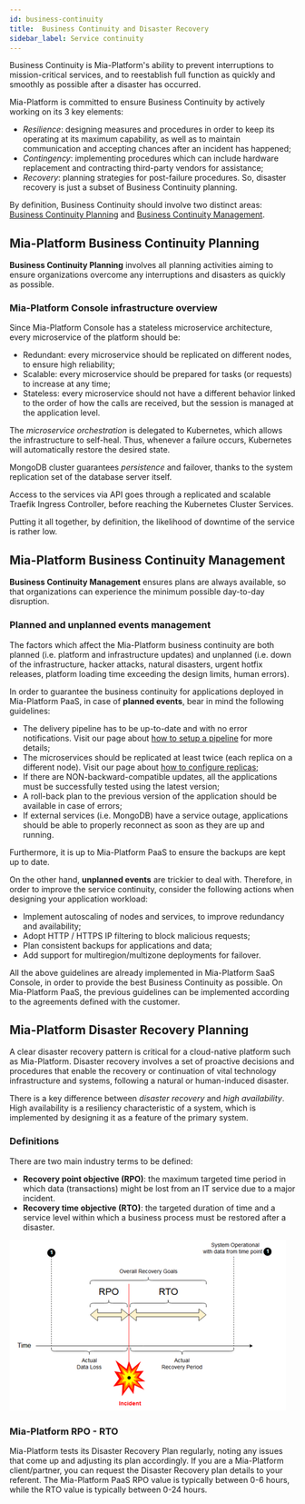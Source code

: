 ```yaml
---
id: business-continuity
title:  Business Continuity and Disaster Recovery
sidebar_label: Service continuity
---
```


Business Continuity is Mia-Platform's ability to prevent interruptions to mission-critical services, and to reestablish full function as quickly and smoothly as possible after a disaster has occurred.

Mia-Platform is committed to ensure Business Continuity by actively working on its 3 key elements:

- *Resilience*: designing measures and procedures in order to keep its operating at its maximum capability, as well as to maintain communication and accepting chances after an incident has happened;
- *Contingency*: implementing procedures which can include hardware replacement and contracting third-party vendors for assistance;
- *Recovery*: planning strategies for post-failure procedures. So, disaster recovery is just a subset of Business Continuity planning.

By definition, Business Continuity should involve two distinct areas: [Business Continuity Planning](#mia-platform-business-continuity-planning) and [Business Continuity Management](#mia-platform-business-continuity-management).

## Mia-Platform Business Continuity Planning  

**Business Continuity Planning** involves all planning activities aiming to ensure organizations overcome any interruptions and disasters as quickly as possible.

### Mia-Platform Console infrastructure overview  

Since Mia-Platform Console has a stateless microservice architecture, every microservice of the platform should be:

- Redundant: every microservice should be replicated on different nodes, to ensure high reliability;
- Scalable: every microservice should be prepared for tasks (or requests) to increase at any time;
- Stateless: every microservice should not have a different behavior linked to the order of how the calls are received, but the session is managed at the application level.

The *microservice orchestration* is delegated to Kubernetes, which allows the infrastructure to self-heal. Thus, whenever a failure occurs, Kubernetes will automatically restore the desired state.

MongoDB cluster guarantees *persistence* and failover, thanks to the system replication set of the database server itself.

Access to the services via API goes through a replicated and scalable Traefik Ingress Controller, before reaching the Kubernetes Cluster Services.

Putting it all together, by definition, the likelihood of downtime of the service is rather low.

## Mia-Platform Business Continuity Management

**Business Continuity Management** ensures plans are always available, so that organizations can experience the minimum possible day-to-day disruption.

### Planned and unplanned events management

The factors which affect the Mia-Platform business continuity are both planned (i.e. platform and infrastructure updates) and unplanned (i.e. down of the infrastructure, hacker attacks, natural disasters, urgent hotfix releases, platform loading time exceeding the design limits, human errors).

In order to guarantee the business continuity for applications deployed in Mia-Platform PaaS, in case of **planned events**, bear in mind the following guidelines:

- The delivery pipeline has to be up-to-date and with no error notifications. Visit our page about [how to setup a pipeline](../self-hosted/pipeline-configuration.md) for more details;
- The microservices should be replicated at least twice (each replica on a different node). Visit our page about [how to configure replicas](/development_suite/api-console/api-design/replicas.md);
- If there are NON-backward-compatible updates, all the applications must be successfully tested using the latest version;
- A roll-back plan to the previous version of the application should be available in case of errors;
- If external services (i.e. MongoDB) have a service outage, applications should be able to properly reconnect as soon as they are up and running.

Furthermore, it is up to Mia-Platform PaaS to ensure the backups are kept up to date.

On the other hand, **unplanned events** are trickier to deal with. Therefore, in order to improve the service continuity, consider the following actions when designing your application workload:

- Implement autoscaling of nodes and services, to improve redundancy and availability;
- Adopt HTTP / HTTPS IP filtering to block malicious requests;
- Plan consistent backups for applications and data;
- Add support for multiregion/multizone deployments for failover.

All the above guidelines are already implemented in Mia-Platform SaaS Console, in order to provide the best Business Continuity as possible. On Mia-Platform PaaS, the previous guidelines can be implemented according to the agreements defined with the customer.

## Mia-Platform Disaster Recovery Planning

A clear disaster recovery pattern is critical for a cloud-native platform such as Mia-Platform. Disaster recovery involves a set of proactive decisions and procedures that enable the recovery or continuation of vital technology infrastructure and systems, following a natural or human-induced disaster.

There is a key difference between *disaster recovery* and *high availability*. High availability is a resiliency characteristic of a system, which is implemented by designing it as a feature of the primary system.

### Definitions

There are two main industry terms to be defined:

- **Recovery point objective (RPO)**: the maximum targeted time period in which data (transactions) might be lost from an IT service due to a major incident.
- **Recovery time objective (RTO)**: the targeted duration of time and a service level within which a business process must be restored after a disaster.

![rpo-rto-diagram](img/rpo-rto.png)

### Mia-Platform RPO - RTO

Mia-Platform tests its Disaster Recovery Plan regularly, noting any issues that come up and adjusting its plan accordingly. If you are a Mia-Platform client/partner, you can request the Disaster Recovery plan details to your referent. The Mia-Platform PaaS RPO value is typically between 0-6 hours, while the RTO value is typically between 0-24 hours.
